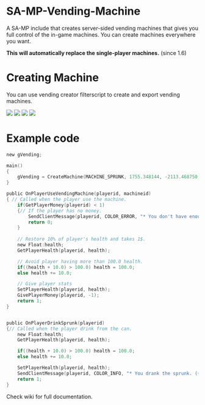 SA-MP-Vending-Machine
=====================

A SA-MP include that creates server-sided vending machines that gives you full control of the in-game machines. You can create machines everywhere you want.

**This will automatically replace the single-player machines.** (since 1.6)

Creating Machine
================

You can use vending creator filterscript to create and export vending machines.

![](http://i58.tinypic.com/2ztd2cl.jpg)
![](http://i61.tinypic.com/k996s5.jpg)
![](http://i61.tinypic.com/2rc0f81.jpg)
![](http://i57.tinypic.com/11gpwrk.jpg)

Example code
============

```c
new gVending;

main()
{
	gVending = CreateMachine(MACHINE_SPRUNK, 1755.348144, -2113.468750, 12.692808, 0.000000, 0.000000, 180.000000);
}

public OnPlayerUseVendingMachine(playerid, machineid)
{ // Called when the player use the machine.
	if(GetPlayerMoney(playerid) < 1)
	{// If the player has no money.
		SendClientMessage(playerid, COLOR_ERROR, "* You don't have enough money.");
		return 0;
	}
	
	// Restore 10% of player's health and takes 1$.
	new Float:health;
	GetPlayerHealth(playerid, health);

	// Avoid player having more than 100.0 health.
	if((health + 10.0) > 100.0) health = 100.0;
	else health += 10.0;

	// Give player stats
	SetPlayerHealth(playerid, health);
	GivePlayerMoney(playerid, -1);
	return 1;
}


public OnPlayerDrinkSprunk(playerid)
{// Called when the player drink from the can.
	new Float:health;
	GetPlayerHealth(playerid, health);

	if((health + 10.0) > 100.0) health = 100.0;
	else health += 10.0;

	SetPlayerHealth(playerid, health);
	SendClientMessage(playerid, COLOR_INFO, "* You drank the sprunk. (+10HP)");
	return 1;
}
```

Check wiki for full documentation.
